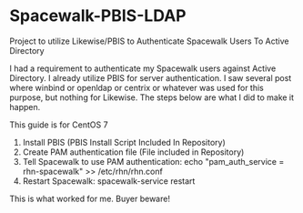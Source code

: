 # Spacewalk-PBIS-LDAP
Project to utilize Likewise/PBIS to Authenticate Spacewalk Users To Active Directory

I had a requirement to authenticate my Spacewalk users against Active Directory.  I already utilize PBIS for server authentication. I saw several post where winbind or openldap or centrix or whatever was used for this purpose, but nothing for Likewise.  The steps below are what I did to make it happen.

This guide is for CentOS 7

1. Install PBIS (PBIS Install Script Included In Repository)
2. Create PAM authentication file (File included in Repository)
3. Tell Spacewalk to use PAM authentication:
   echo "pam_auth_service = rhn-spacewalk" >> /etc/rhn/rhn.conf 
4. Restart Spacewalk: spacewalk-service restart

This is what worked for me. Buyer beware!
